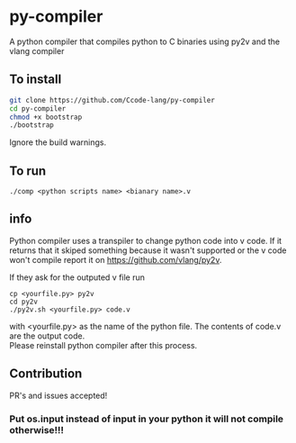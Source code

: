 # py-compiler
A python compiler that compiles python to C binaries using py2v and the vlang compiler


## To install
```bash
git clone https://github.com/Ccode-lang/py-compiler
cd py-compiler
chmod +x bootstrap
./bootstrap
```  
Ignore the build warnings.

## To run
```./comp <python scripts name> <bianary name>.v```

## info
Python compiler uses a transpiler to change python code into v code. If it returns that it skiped something because it wasn't supported or the v code won't compile report it on https://github.com/vlang/py2v.  
  
If they ask for the outputed v file run
```
cp <yourfile.py> py2v
cd py2v
./py2v.sh <yourfile.py> code.v
```
with <yourfile.py> as the name of the python file. The contents of code.v are the output code.  
Please reinstall python compiler after this process.


## Contribution
PR's and issues accepted!

### Put os.input instead of input in your python it will not compile otherwise!!!
